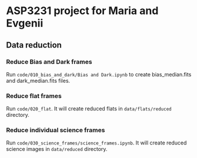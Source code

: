 # ASP3231 project for Maria and Evgenii

## Data reduction

### Reduce Bias and Dark frames

Run `code/010_bias_and_dark/Bias and Dark.ipynb` to create bias_median.fits and dark_median.fits files.

### Reduce flat frames

Run `code/020_flat`. It will create reduced flats in `data/flats/reduced` directory.

### Reduce individual science frames

Run `code/030_science_frames/science_frames.ipynb`. It will create reduced science images in `data/reduced` directory.
